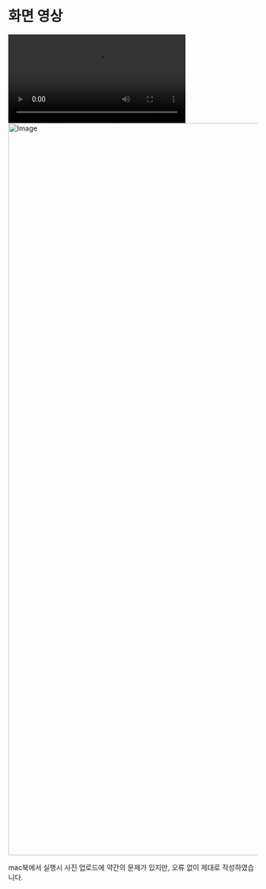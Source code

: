 # 화면 영상
<video width="358" controls>
  <source src="https://github.com/user-attachments/assets/e56fa928-caef-490c-9704-c73a3433115f" type="video/mp4">
</video>
<img width="1480" alt="Image" src="https://github.com/user-attachments/assets/799aa9c8-104e-4689-b2fc-f1e03b327bda" />

mac북에서 실행시 사진 업로드에 약간의 문제가 있지만,
오류 없이 제대로 작성하였습니다.